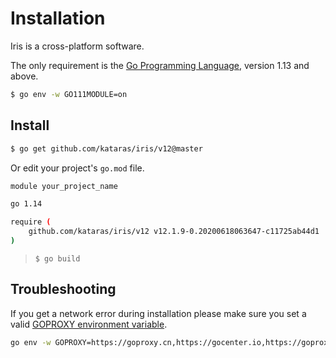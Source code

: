 # Installation

Iris is a cross-platform software.

The only requirement is the [Go Programming Language](https://golang.org/dl/), version 1.13 and above.

```bash
$ go env -w GO111MODULE=on
```

## Install

```bash
$ go get github.com/kataras/iris/v12@master
```

Or edit your project's `go.mod` file.

```bash
module your_project_name

go 1.14

require (
    github.com/kataras/iris/v12 v12.1.9-0.20200618063647-c11725ab44d1
)
```

> `$ go build`

## Troubleshooting

If you get a network error during installation please make sure you set a valid [GOPROXY environment variable](https://github.com/golang/go/wiki/Modules#are-there-always-on-module-repositories-and-enterprise-proxies).

```bash
go env -w GOPROXY=https://goproxy.cn,https://gocenter.io,https://goproxy.io,direct
```

